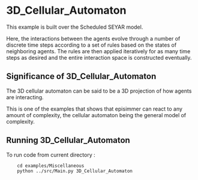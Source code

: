 # 3D_Cellular_Automaton
This example is built over the Scheduled SEYAR model. 

Here, the interactions between the agents evolve through a number of discrete time steps according to a set of rules based on the states of neighboring agents. The rules are then applied iteratively for as many time steps as desired and the entire interaction space is constructed eventually.


## Significance of 3D_Cellular_Automaton
The 3D cellular automaton can be said to be a 3D projection of how agents are interacting. 

This is one of the examples that shows that episimmer can react to any amount of complexity, the cellular automaton being the general model of complexity.


## Running 3D_Cellular_Automaton
To run code from current directory :

		cd examples/Miscellaneous
		python ../src/Main.py 3D_Cellular_Automaton

		





